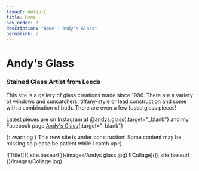```yaml
---
layout: default
title: Home
nav_order: 1
description: "Home - Andy's Glass"
permalink: /
---
```


# Andy's Glass

### Stained Glass Artist from Leeds

This site is a gallery of glass creations made since 1996. There are a variety of windows and suncatchers, tiffany-style or lead construction and some with a combination of both. There are even a few fused glass pieces!

Latest pieces are on Instagram at [@andys.glass](https://www.instagram.com/andys.glass){:target="_blank"} and my Facebook page [Andy's Glass](https://www.facebook.com/profile.php?id=100088442906461){:target="_blank"}

{: .warning }
This new site is under construction! Some content may be missing so please be patient while I catch up :).

![Title]({{ site.baseurl }}/images/Andys glass.jpg)
![Collage]({{ site.baseurl }}/images/Collage.jpg)



